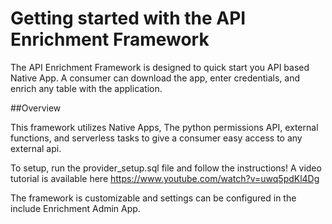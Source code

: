 # Getting started with the API Enrichment Framework

The API Enrichment Framework is designed to quick start you API based Native App.
A consumer can download the app, enter credentials, and enrich any table with the application.

##Overview

This framework utilizes Native Apps, The python permissions API, external functions, and serverless tasks to give a consumer easy access to any external api. 

To setup, run the provider_setup.sql file and follow the instructions!
A video tutorial is available here
https://www.youtube.com/watch?v=uwq5pdKl4Dg

The framework is customizable and settings can be configured in the include Enrichment Admin App.
